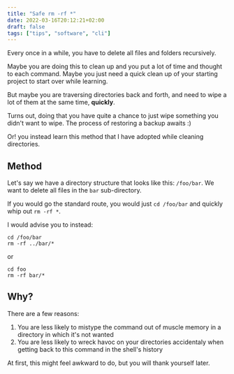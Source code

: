 ```yaml
---
title: "Safe rm -rf *"
date: 2022-03-16T20:12:21+02:00
draft: false
tags: ["tips", "software", "cli"]
---
```


Every once in a while, you have to delete all files and folders recursively.

Maybe you are doing this to clean up and you put a lot of time and thought to each command. Maybe you just need a quick clean up of your starting project to start over while learning.

But maybe you are traversing directories back and forth, and need to wipe a lot of them at the same time, **quickly**.

Turns out, doing that you have quite a chance to just wipe something you didn't want to wipe. The process of restoring a backup awaits :)

Or! you instead learn this method that I have adopted while cleaning directories.

## Method

Let's say we have a directory structure that looks like this: `/foo/bar`. We want to delete all files in the `bar` sub-directory.

If you would go the standard route, you would just `cd /foo/bar` and quickly whip out `rm -rf *`.

I would advise you to instead:

```
cd /foo/bar
rm -rf ../bar/*
```
or
```
cd foo
rm -rf bar/*
```

## Why?

There are a few reasons:

1. You are less likely to mistype the command out of muscle memory in a directory in which it's not wanted
1. You are less likely to wreck havoc on your directories accidentaly when getting back to this command in the shell's history

At first, this might feel awkward to do, but you will thank yourself later.

